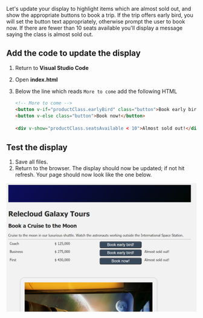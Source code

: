 Let's update your display to highlight items which are almost sold out, and show the appropriate buttons to book a trip. If the trip offers early bird, you will set the button text appropriately, otherwise prompt the user to book now. If there are fewer than 10 seats available you'll display a message saying the class is almost sold out.

## Add the code to update the display

1. Return to **Visual Studio Code**
1. Open **index.html**
1. Below the line which reads `More to come` add the following HTML

    ```html
    <!-- More to come -->
    <button v-if="productClass.earlyBird" class="button">Book early bird!</button>
    <button v-else class="button">Book now!</button>

    <div v-show="productClass.seatsAvailable < 10">Almost sold out!</div>
    ```

## Test the display

1. Save all files.
1. Return to the browser. The display should now be updated; if not hit refresh. Your page should now look like the one below.

![Screenshot of updated display showing buttons and text](./media/conditional.png)
